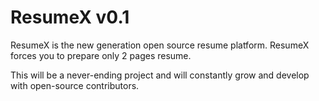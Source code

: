 # ResumeX v0.1
ResumeX is the new generation open source resume platform. ResumeX forces you to prepare only 2 pages resume.

This will be a never-ending project and will constantly grow and develop with open-source contributors.
